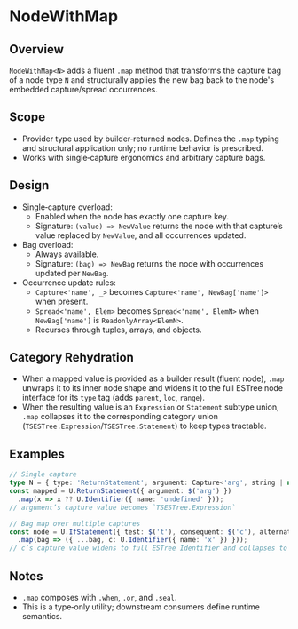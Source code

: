 # NodeWithMap

## Overview

`NodeWithMap<N>` adds a fluent `.map` method that transforms the capture bag
of a node type `N` and structurally applies the new bag back to the node's
embedded capture/spread occurrences.

## Scope

- Provider type used by builder‑returned nodes. Defines the `.map` typing and
  structural application only; no runtime behavior is prescribed.
- Works with single‑capture ergonomics and arbitrary capture bags.

## Design

- Single‑capture overload:
  - Enabled when the node has exactly one capture key.
  - Signature: `(value) => NewValue` returns the node with that capture’s value
    replaced by `NewValue`, and all occurrences updated.
- Bag overload:
  - Always available.
  - Signature: `(bag) => NewBag` returns the node with occurrences updated per
    `NewBag`.
- Occurrence update rules:
  - `Capture<'name', _>` becomes `Capture<'name', NewBag['name']>` when present.
  - `Spread<'name', Elem>` becomes `Spread<'name', ElemN>` when
    `NewBag['name']` is `ReadonlyArray<ElemN>`.
  - Recurses through tuples, arrays, and objects.

## Category Rehydration

- When a mapped value is provided as a builder result (fluent node), `.map`
  unwraps it to its inner node shape and widens it to the full ESTree node
  interface for its `type` tag (adds `parent`, `loc`, `range`).
- When the resulting value is an `Expression` or `Statement` subtype union,
  `.map` collapses it to the corresponding category union
  (`TSESTree.Expression`/`TSESTree.Statement`) to keep types tractable.

## Examples

```ts
// Single capture
type N = { type: 'ReturnStatement'; argument: Capture<'arg', string | null> };
const mapped = U.ReturnStatement({ argument: $('arg') })
  .map(x => x ?? U.Identifier({ name: 'undefined' }));
// argument’s capture value becomes `TSESTree.Expression`

// Bag map over multiple captures
const node = U.IfStatement({ test: $('t'), consequent: $('c'), alternate: $('a') })
  .map(bag => ({ ...bag, c: U.Identifier({ name: 'x' }) }));
// c’s capture value widens to full ESTree Identifier and collapses to Expression
```

## Notes

- `.map` composes with `.when`, `.or`, and `.seal`.
- This is a type‑only utility; downstream consumers define runtime semantics.

